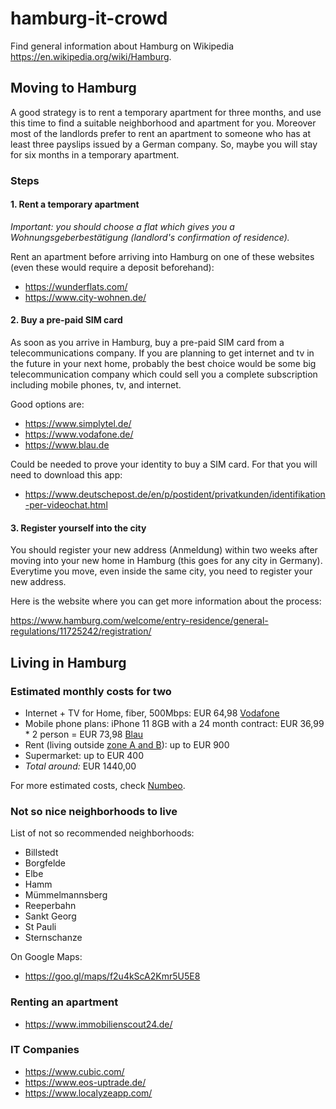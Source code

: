 # hamburg-it-crowd

Find general information about Hamburg on Wikipedia https://en.wikipedia.org/wiki/Hamburg.

## Moving to Hamburg
A good strategy is to rent a temporary apartment for three months, and use this time to find a suitable neighborhood and apartment for you. Moreover most of the landlords prefer to rent an apartment to someone who has at least three payslips issued by a German company. So, maybe you will stay for six months in a temporary apartment.

### Steps
#### 1. Rent a temporary apartment
_Important: you should choose a flat which gives you a Wohnungsgeberbestätigung (landlord's confirmation of residence)._

Rent an apartment before arriving into Hamburg on one of these websites (even these would require a deposit beforehand):
- https://wunderflats.com/
- https://www.city-wohnen.de/

#### 2. Buy a pre-paid SIM card
As soon as you arrive in Hamburg, buy a pre-paid SIM card from a telecommunications company. If you are planning to get internet and tv in the future in your next home, probably the best choice would be some big telecommunication company which could sell you a complete subscription including mobile phones, tv, and internet.

Good options are:
- https://www.simplytel.de/
- https://www.vodafone.de/
- https://www.blau.de

Could be needed to prove your identity to buy a SIM card. For that you will need to download this app:
- https://www.deutschepost.de/en/p/postident/privatkunden/identifikation-per-videochat.html

#### 3. Register yourself into the city
You should register your new address (Anmeldung) within two weeks after moving into your new home in Hamburg (this goes for any city in Germany). Everytime you move, even inside the same city, you need to register your new address.

Here is the website where you can get more information about the process:

https://www.hamburg.com/welcome/entry-residence/general-regulations/11725242/registration/

## Living in Hamburg

### Estimated monthly costs for two
- Internet + TV for Home, fiber, 500Mbps: EUR 64,98 [Vodafone](https://zuhauseplus.vodafone.de/kombi-pakete/internet-telefon-tv/glasfaser/?icmp=kombi-angebote-neukunden:modul1:3:glasfaser-internet&tv)
- Mobile phone plans: iPhone 11 8GB with a 24 month contract: EUR 36,99 * 2 person = EUR 73,98 [Blau](https://www.blau.de/e-shop/apple/apple-iphone-11-details)
- Rent (living outside [zone A and B](https://www.hvv.de/en/plans)): up to EUR 900
- Supermarket: up to EUR 400
- *Total around:* EUR 1440,00

For more estimated costs, check [Numbeo](https://www.numbeo.com/cost-of-living/in/Hamburg).

### Not so nice neighborhoods to live
List of not so recommended neighborhoods:
- Billstedt
- Borgfelde
- Elbe
- Hamm
- Mümmelmannsberg
- Reeperbahn
- Sankt Georg
- St Pauli
- Sternschanze

On Google Maps:
- https://goo.gl/maps/f2u4kScA2Kmr5U5E8

### Renting an apartment
- https://www.immobilienscout24.de/

### IT Companies
- https://www.cubic.com/
- https://www.eos-uptrade.de/
- https://www.localyzeapp.com/
